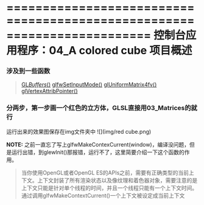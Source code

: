 ﻿========================================================================
    控制台应用程序：04_A colored cube 项目概述
========================================================================
### 涉及到一些函数
> [GL*Buffers*()](GLBuffers.md)
[glfwSetInputMode()](glfwSetInputMode.md)
[glUniformMatrix4fv()](glUniformMatrix4fv.md)
[glVertexAttribPointer()](glVertexAttribPointer.md)

### 分两步，第一步画一个红色的立方体，GLSL直接用03_Matrices的就行
运行出来的效果图保存在img文件夹中
![](img/red cube.png)

**NOTE:** 之前一直忘了写上glfwMakeContexCurrent(window)，编译没问题，但是运行出错，到glewInit()那报错，运行不了，这里简要介绍一下这个函数的作用。
> 当你使用OpenGL或者OpenGL ES的APIs之前，需要有正确类型的当前上下文。上下文封装了所有渲染状态以及像纹理和着色器对象，需要注意的是上下文只能是针对单个线程的时间，并且一个线程只能有一个上下文时间。通过调用glfwMakeContextCurrent()一个上下文被设定成当前上下文
